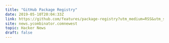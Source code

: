 ```yaml
---
title: "GitHub Package Registry"
date: 2019-05-10T20:04:33Z
link: https://github.com/features/package-registry?utm_medium=RSS&utm_source=hune
site: news.ycombinator.comnewest
topic: Hacker News
draft: false
---
```

